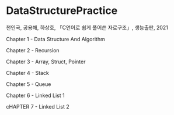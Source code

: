 # DataStructurePractice
천인국, 공용해, 하상호, 「C언어로 쉽게 풀어쓴 자료구조」, 생능출판, 2021

Chapter 1 - Data Structure And Algorithm

Chapter 2 - Recursion

Chapter 3 - Array, Struct, Pointer

Chapter 4 - Stack

Chapter 5 - Queue

Chapter 6 - Linked List 1

cHAPTER 7 - Linked List 2
